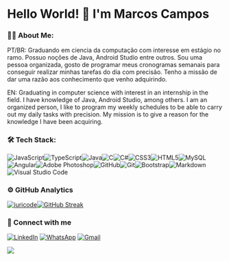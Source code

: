 # Hello World! 👋 I'm Marcos Campos

### 👨‍💻 About Me:
PT/BR: Graduando em ciencia da computação com interesse em estágio no ramo. Possuo noções de Java, Android Studio entre outros. Sou uma pessoa organizada, gosto de programar meus cronogramas semanais para conseguir realizar minhas tarefas do dia com precisão. Tenho a missão de dar uma razão aos conhecimento que venho adquirindo.

EN: Graduating in computer science with interest in an internship in the field. I have knowledge of Java, Android Studio, among others. I am an organized person, I like to program my weekly schedules to be able to carry out my daily tasks with precision. My mission is to give a reason for the knowledge I have been acquiring.

### 🛠 Tech Stack:
![JavaScript](https://camo.githubusercontent.com/b50d4b5449ac9bed0fc02238425fd56db93011d5019563595023ff0bb1a02162/68747470733a2f2f696d672e736869656c64732e696f2f62616467652f4a6176615363726970742d4637444631453f7374796c653d666f722d7468652d6261646765266c6f676f3d6a617661736372697074266c6f676f436f6c6f723d626c61636b)![TypeScript](https://camo.githubusercontent.com/8e77945348567678f7ac7879dfb294400492ed429d16392c98db21a7c00934d2/68747470733a2f2f696d672e736869656c64732e696f2f62616467652f547970655363726970742d3030374143433f7374796c653d666f722d7468652d6261646765266c6f676f3d74797065736372697074266c6f676f436f6c6f723d7768697465)![Java](https://camo.githubusercontent.com/bea90da226e09b503e6c8fde824f4816b98dcf30cd31e803006bf6335af06890/68747470733a2f2f696d672e736869656c64732e696f2f62616467652f6a6176612d2532334544384230302e7376673f7374796c653d666f722d7468652d6261646765266c6f676f3d6f70656e6a646b266c6f676f436f6c6f723d7768697465)![C](https://camo.githubusercontent.com/1bfef5ecde33e0d269c309829ae79939861e08cceda91f473119f596419a113b/68747470733a2f2f696d672e736869656c64732e696f2f62616467652f432d3030353939433f7374796c653d666f722d7468652d6261646765266c6f676f3d63266c6f676f436f6c6f723d7768697465)![C#](https://camo.githubusercontent.com/158219902be2f7f4a4e08983a16aa541f4daf4ddbdd979505799137c08fa058d/68747470733a2f2f696d672e736869656c64732e696f2f62616467652f432532332d3233393132303f7374796c653d666f722d7468652d6261646765266c6f676f3d632d7368617270266c6f676f436f6c6f723d7768697465)![CSS3](https://camo.githubusercontent.com/930c71eac967cc5cec61c0aa08ba3719f9cb68e28cdffa63b28b0a31be1663b4/68747470733a2f2f696d672e736869656c64732e696f2f62616467652f637373332d2532333135373242362e7376673f7374796c653d666f722d7468652d6261646765266c6f676f3d63737333266c6f676f436f6c6f723d7768697465)![HTML5](https://camo.githubusercontent.com/d4d9d935f85b68223a3514c6a889ea3ed6a77afb5f560c05baa1a1b168077830/68747470733a2f2f696d672e736869656c64732e696f2f62616467652f68746d6c352d2532334533344632362e7376673f7374796c653d666f722d7468652d6261646765266c6f676f3d68746d6c35266c6f676f436f6c6f723d7768697465)![MySQL](https://camo.githubusercontent.com/2449c5a2427e05c09b843029cff7898df305c5697bbe64c7c12f1ccdc99c2705/68747470733a2f2f696d672e736869656c64732e696f2f62616467652f4d7953514c2d3030303030463f7374796c653d666f722d7468652d6261646765266c6f676f3d6d7973716c266c6f676f436f6c6f723d7768697465)![Angular](https://camo.githubusercontent.com/c3fae6b332565bc7cd44261dd5d614329fa051dc5ee6fc4073e7c90dc393a934/68747470733a2f2f696d672e736869656c64732e696f2f62616467652f616e67756c61722d2532334444303033312e7376673f7374796c653d666f722d7468652d6261646765266c6f676f3d616e67756c6172266c6f676f436f6c6f723d7768697465)![Adobe Photoshop](https://camo.githubusercontent.com/d485fd81b8f92623acf84211a742cce2a361a3d7032c3399bb09167a1f9f23be/68747470733a2f2f696d672e736869656c64732e696f2f62616467652f61646f626525323070686f746f73686f702d2532333331413846462e7376673f7374796c653d666f722d7468652d6261646765266c6f676f3d61646f626525323070686f746f73686f70266c6f676f436f6c6f723d7768697465)![GitHub](https://camo.githubusercontent.com/7e282220b8ec0dd29cf99be1c0f5e82d74a42bc84ed834ee6afd86b4bad3bfee/68747470733a2f2f696d672e736869656c64732e696f2f62616467652f6769746875622d2532333132313031312e7376673f7374796c653d666f722d7468652d6261646765266c6f676f3d676974687562266c6f676f436f6c6f723d7768697465)![Git](https://camo.githubusercontent.com/94d83dc5838e2784bee25fe9e019bc2fda128676f32cef2f06baa0f6f3849b8c/68747470733a2f2f696d672e736869656c64732e696f2f62616467652f6769742d2532334630353033332e7376673f7374796c653d666f722d7468652d6261646765266c6f676f3d676974266c6f676f436f6c6f723d7768697465)![Bootstrap](https://camo.githubusercontent.com/0d7ef95b10e93801a3bd8637bec636064d518a4c73366504ed50b04cf32a5727/68747470733a2f2f696d672e736869656c64732e696f2f62616467652f626f6f7473747261702d2532333536334437432e7376673f7374796c653d666f722d7468652d6261646765266c6f676f3d626f6f747374726170266c6f676f436f6c6f723d7768697465)![Markdown](https://camo.githubusercontent.com/836e0b69e70e4620ddeae99dc99913f5ccbc7cfff6e854587f0d9a6512ce996d/68747470733a2f2f696d672e736869656c64732e696f2f62616467652f6d61726b646f776e2d2532333030303030302e7376673f7374796c653d666f722d7468652d6261646765266c6f676f3d6d61726b646f776e266c6f676f436f6c6f723d7768697465)![Visual Studio Code](https://camo.githubusercontent.com/3e78414c94a71a544ae82fbe7a2e9d6f0863521d15fde32d2c299cabfbcb9c23/68747470733a2f2f696d672e736869656c64732e696f2f62616467652f56697375616c25323053747564696f253230436f64652d3030373864372e7376673f7374796c653d666f722d7468652d6261646765266c6f676f3d76697375616c2d73747564696f2d636f6465266c6f676f436f6c6f723d7768697465)

### ⚙️ GitHub Analytics
[![iuricode](https://github-readme-stats.vercel.app/api/top-langs/?username=marcoscvlc&hide=html&layout=compact&theme=default)](https://github.com/anuraghazra/github-readme-stats)[![GitHub Streak](https://streak-stats.demolab.com/?user=marcoscvlc&theme=default)](https://git.io/streak-stats)

### 🤝 Connect with me
[![LinkedIn](https://camo.githubusercontent.com/0c59c81be6c6e981fbad69ea742692368b3fdc1018090a34cb7764dfea5a1a91/68747470733a2f2f696d672e736869656c64732e696f2f62616467652f6c696e6b6564696e2d2532333030373742352e7376673f7374796c653d666f722d7468652d6261646765266c6f676f3d6c696e6b6564696e266c6f676f436f6c6f723d7768697465)](https://www.linkedin.com/in/marcoscvlc/) [![WhatsApp](https://camo.githubusercontent.com/904b9a232fa355dadbfaf51b241395f305f1e0110cb2967df18d2daf875faeec/68747470733a2f2f696d672e736869656c64732e696f2f62616467652f57686174734170702d3235443336363f7374796c653d666f722d7468652d6261646765266c6f676f3d7768617473617070266c6f676f436f6c6f723d7768697465)](https://w.app/ty3nZj) [![Gmail](https://camo.githubusercontent.com/e5cfad4cbb1e023463333923b069b81749d94e8ff5722f851c7bb01d65bb0e95/68747470733a2f2f696d672e736869656c64732e696f2f62616467652f476d61696c2d4431343833363f7374796c653d666f722d7468652d6261646765266c6f676f3d676d61696c266c6f676f436f6c6f723d7768697465)](https://criarmeulink.com.br/u/1727723515)

<img  src="https://64.media.tumblr.com/870b9a7f6c4f325e0fdd86d4cdbac975/be28ae2356f4eed9-0a/s500x750/2d816a276b9652310c7dc998566c8c04271ed3c7.gif">


